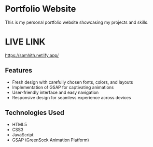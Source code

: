 # Portfolio Website

This is my personal portfolio website showcasing my projects and skills.


# LIVE LINK
https://samhith.netlify.app/
<br>

## Features

- Fresh design with carefully chosen fonts, colors, and layouts
- Implementation of GSAP for captivating animations
- User-friendly interface and easy navigation
- Responsive design for seamless experience across devices

## Technologies Used

- HTML5
- CSS3
- JavaScript
- GSAP (GreenSock Animation Platform)

